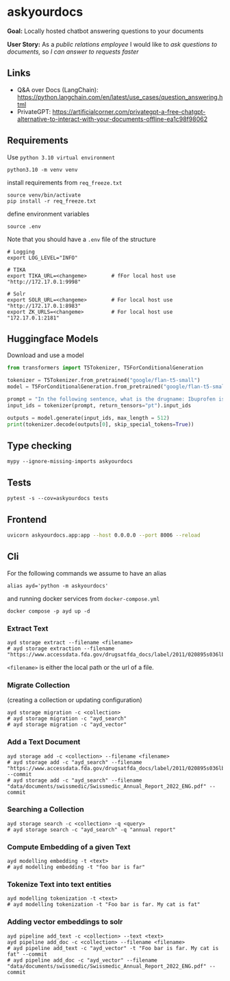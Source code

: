 # askyourdocs
**Goal:** Locally hosted chatbot answering questions to your documents

**User Story:** As a *public relations employee* I would like to *ask questions to documents,* so *I can answer to requests faster*

## Links
- Q&A over Docs (LangChain): https://python.langchain.com/en/latest/use_cases/question_answering.html
- PrivateGPT: https://artificialcorner.com/privategpt-a-free-chatgpt-alternative-to-interact-with-your-documents-offline-ea1c98f98062


## Requirements
Use `python 3.10 virtual environment`
```shell
python3.10 -m venv venv
```
install requirements from `req_freeze.txt`
```shell
source venv/bin/activate
pip install -r req_freeze.txt
```
define environment variables
```shell
source .env
```
Note that you should have a `.env` file of the structure
```shell
# Logging
export LOG_LEVEL="INFO"

# TIKA
export TIKA_URL=<changeme>        # fFor local host use "http://172.17.0.1:9998"

# Solr
export SOLR_URL=<changeme>        # For local host use "http://172.17.0.1:8983"  
export ZK_URLS=<changeme>         # For local host use "172.17.0.1:2181"
```


## Huggingface Models
Download and use a model
```python
from transformers import T5Tokenizer, T5ForConditionalGeneration

tokenizer = T5Tokenizer.from_pretrained("google/flan-t5-small")
model = T5ForConditionalGeneration.from_pretrained("google/flan-t5-small")

prompt = "In the following sentence, what is the drugname: Ibuprofen is well known to cause diarrhia."
input_ids = tokenizer(prompt, return_tensors="pt").input_ids

outputs = model.generate(input_ids, max_length = 512)
print(tokenizer.decode(outputs[0], skip_special_tokens=True))
```

## Type checking
```shell
mypy --ignore-missing-imports askyourdocs
```

## Tests
```shell
pytest -s --cov=askyourdocs tests
```


## Frontend
```sh
uvicorn askyourdocs.app:app --host 0.0.0.0 --port 8006 --reload
```

## Cli

For the following commands we assume to have an alias
```shell
alias ayd='python -m askyourdocs'
```
and running docker services from `docker-compose.yml`
```shell
docker compose -p ayd up -d  
```

### Extract Text
```shell
ayd storage extract --filename <filename> 
# ayd storage extraction --filename "https://www.accessdata.fda.gov/drugsatfda_docs/label/2011/020895s036lbl.pdf"
```
`<filename>` is either the local path or the url of a file.

### Migrate Collection
(creating a collection or updating configuration)
```shell
ayd storage migration -c <collection>
# ayd storage migration -c "ayd_search"
# ayd storage migration -c "ayd_vector"
```

### Add a Text Document
```shell
ayd storage add -c <collection> --filename <filename>
# ayd storage add -c "ayd_search" --filename "https://www.accessdata.fda.gov/drugsatfda_docs/label/2011/020895s036lbl.pdf" --commit
# ayd storage add -c "ayd_search" --filename "data/documents/swissmedic/Swissmedic_Annual_Report_2022_ENG.pdf" --commit
```


### Searching a Collection
```shell
ayd storage search -c <collection> -q <query>
# ayd storage search -c "ayd_search" -q "annual report"
```

### Compute Embedding of a given Text
```shell
ayd modelling embedding -t <text>
# ayd modelling embedding -t "foo bar is far"
```

### Tokenize Text into text entities
```shell
ayd modelling tokenization -t <text>
# ayd modelling tokenization -t "Foo bar is far. My cat is fat"
```

### Adding vector embeddings to solr
```shell
ayd pipeline add_text -c <collection> --text <text>
ayd pipeline add_doc -c <collection> --filename <filename>
# ayd pipeline add_text -c "ayd_vector" -t "Foo bar is far. My cat is fat" --commit
# ayd pipeline add_doc -c "ayd_vector" --filename "data/documents/swissmedic/Swissmedic_Annual_Report_2022_ENG.pdf" --commit
```
